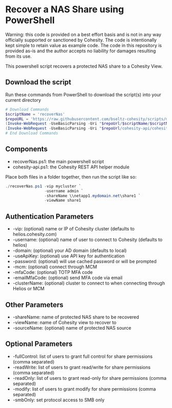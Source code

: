 # Recover a NAS Share using PowerShell

Warning: this code is provided on a best effort basis and is not in any way officially supported or sanctioned by Cohesity. The code is intentionally kept simple to retain value as example code. The code in this repository is provided as-is and the author accepts no liability for damages resulting from its use.

This powershell script recovers a protected NAS share to a Cohesity View.

## Download the script

Run these commands from PowerShell to download the script(s) into your current directory

```powershell
# Download Commands
$scriptName = 'recoverNas'
$repoURL = 'https://raw.githubusercontent.com/bseltz-cohesity/scripts/master/powershell'
(Invoke-WebRequest -UseBasicParsing -Uri "$repoUrl/$scriptName/$scriptName.ps1").content | Out-File "$scriptName.ps1"; (Get-Content "$scriptName.ps1") | Set-Content "$scriptName.ps1"
(Invoke-WebRequest -UseBasicParsing -Uri "$repoUrl/cohesity-api/cohesity-api.ps1").content | Out-File cohesity-api.ps1; (Get-Content cohesity-api.ps1) | Set-Content cohesity-api.ps1
# End Download Commands
```

## Components

* recoverNas.ps1: the main powershell script
* cohesity-api.ps1: the Cohesity REST API helper module

Place both files in a folder together, then run the script like so:

```powershell
./recoverNas.ps1 -vip mycluster `
                 -username admin `
                 -shareName \\netapp1.mydomain.net\share1 `
                 -viewName share1
```

## Authentication Parameters

* -vip: (optional) name or IP of Cohesity cluster (defaults to helios.cohesity.com)
* -username: (optional) name of user to connect to Cohesity (defaults to helios)
* -domain: (optional) your AD domain (defaults to local)
* -useApiKey: (optional) use API key for authentication
* -password: (optional) will use cached password or will be prompted
* -mcm: (optional) connect through MCM
* -mfaCode: (optional) TOTP MFA code
* -emailMfaCode: (optional) send MFA code via email
* -clusterName: (optional) cluster to connect to when connecting through Helios or MCM

## Other Parameters

* -shareName: name of protected NAS share to be recovered
* -viewName: name of Cohesity view to recover to
* -sourceName: (optional) name of protected NAS source

## Optional Parameters

* -fullControl: list of users to grant full control for share permissions (comma separated)
* -readWrite: list of users to grant read/write for share permissions (comma separated)
* -readOnly: list of users to grant read-only for share permissions (comma separated)
* -modify: list of users to grant modify for share permissions (comma separated)
* -smbOnly: set protocol access to SMB only
